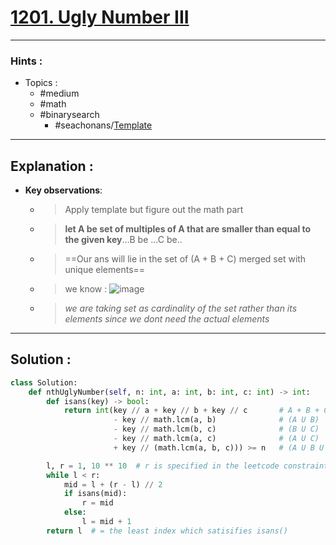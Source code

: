 # [1201. Ugly Number III](https://leetcode.com/problems/ugly-number-iii/)

---

### Hints :

-   Topics :
    -   #medium
    -   #math
    -   #binarysearch
        -   #seachonans/[Template](https://leetcode.com/discuss/general-discussion/786126/Python-Powerful-Ultimate-Binary-Search-Template.-Solved-many-problems)

---

## Explanation :

-   **Key observations**:

    -   > Apply template but figure out the math part
    -   > **let A be set of multiples of A that are smaller than equal to the given key**...B be ...C be..
    -   > ==Our ans will lie in the set of (A + B + C) merged set with unique elements==
    -   > we know : ![image](https://assets.leetcode.com/users/hiepit/image_1569139496.png)
    -   > _we are taking set as cardinality of the set rather than its elements since we dont need the actual elements_

---

## Solution :

```python
class Solution:
    def nthUglyNumber(self, n: int, a: int, b: int, c: int) -> int:
        def isans(key) -> bool:
            return int(key // a + key // b + key // c       # A + B + C
                       - key // math.lcm(a, b)              # (A U B)
                       - key // math.lcm(b, c)              # (B U C)
                       - key // math.lcm(a, c)              # (A U C)
                       + key // (math.lcm(a, b, c))) >= n   # (A U B U C)

        l, r = 1, 10 ** 10  # r is specified in the leetcode constraints
        while l < r:
            mid = l + (r - l) // 2
            if isans(mid):
                r = mid
            else:
                l = mid + 1
        return l  # = the least index which satisifies isans()
```
